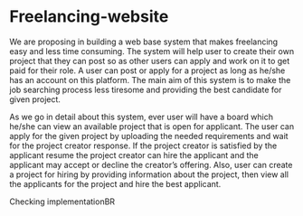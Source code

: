 # Freelancing-website

We are proposing in building a web base system that makes freelancing easy and less time consuming. The system will help user to create their own project that they can post so as other users can apply and work on it to get paid for their role. A user can post or apply for a project as long as he/she has an account on this platform. The main aim of this system is to make the job searching process less tiresome and providing the best candidate for given project.

As we go in detail about this system, ever user will have a board which he/she can view an available project that is open for applicant. The user can apply for the given project by uploading the needed requirements and wait for the project creator response. If the project creator is satisfied by the applicant resume the project creator can hire the applicant and the applicant may accept or decline the creator’s offering. Also, user can create a project for hiring by providing information about the project, then view all the applicants for the project and hire the best applicant.

Checking implementationBR
